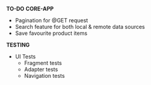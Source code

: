 **TO-DO**
**CORE-APP**
- Pagination for @GET request
- Search feature for both local & remote data sources
- Save favourite product items

**TESTING**
- UI Tests
    - Fragment tests
    - Adapter tests
    - Navigation tests
